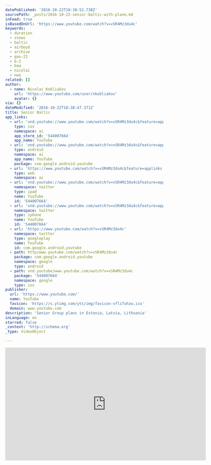 ```yaml
---
datePublished: '2016-10-22T18:38:52.738Z'
sourcePath: _posts/2016-10-22-senior-baltic-with-plane.md
inFeed: true
isBasedOnUrl: 'https://www.youtube.com/watch?v=vSR4Mz3du4c'
keywords:
  - duration
  - views
  - baltic
  - airboyd
  - archive
  - gau-22
  - b-2
  - baa
  - nicolai
  - nwo
related: []
author:
  - name: Nicolai Kobliakov
    url: 'https://www.youtube.com/user/nkobliakov'
    avatar: {}
via: {}
dateModified: '2016-10-22T18:38:47.371Z'
title: Senior Baltic
app_links:
  - url: 'vnd.youtube://www.youtube.com/watch?v=vSR4Mz3du4c&feature=applinks'
    type: ios
    namespace: ai
    app_store_id: '544007664'
    app_name: YouTube
  - url: 'vnd.youtube://www.youtube.com/watch?v=vSR4Mz3du4c&feature=applinks'
    type: android
    namespace: ai
    app_name: YouTube
    package: com.google.android.youtube
  - url: 'https://www.youtube.com/watch?v=vSR4Mz3du4c&feature=applinks'
    type: web
    namespace: ai
  - url: 'vnd.youtube://www.youtube.com/watch?v=vSR4Mz3du4c&feature=applinks'
    namespace: twitter
    type: ipad
    name: YouTube
    id: '544007664'
  - url: 'vnd.youtube://www.youtube.com/watch?v=vSR4Mz3du4c&feature=applinks'
    namespace: twitter
    type: iphone
    name: YouTube
    id: '544007664'
  - url: 'https://www.youtube.com/watch?v=vSR4Mz3du4c'
    namespace: twitter
    type: googleplay
    name: YouTube
    id: com.google.android.youtube
  - path: http/www.youtube.com/watch?v=vSR4Mz3du4c
    package: com.google.android.youtube
    namespace: google
    type: android
  - path: vnd.youtube/www.youtube.com/watch?v=vSR4Mz3du4c
    package: '544007664'
    namespace: google
    type: ios
publisher:
  url: 'https://www.youtube.com/'
  name: YouTube
  favicon: 'https://s.ytimg.com/yts/img/favicon-vflz7uhzw.ico'
  domain: www.youtube.com
description: 'Senior Group plans in Estonia, Latvia, Lithuania'
inLanguage: en
starred: false
_context: 'http://schema.org'
_type: VideoObject

---
```

<iframe src="https://cdn.embedly.com/widgets/media.html?src=https%3A%2F%2Fwww.youtube.com%2Fembed%2FvSR4Mz3du4c%3Ffeature%3Doembed&amp;url=http%3A%2F%2Fwww.youtube.com%2Fwatch%3Fv%3DvSR4Mz3du4c&amp;image=https%3A%2F%2Fi.ytimg.com%2Fvi%2FvSR4Mz3du4c%2Fhqdefault.jpg&amp;key=b7d04c9b404c499eba89ee7072e1c4f7&amp;type=text%2Fhtml&amp;schema=youtube" width="640" height="360" scrolling="no" frameborder="0" allowfullscreen="" style=""></iframe>